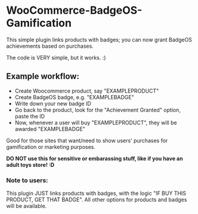 # WooCommerce-BadgeOS-Gamification
This simple plugin links products with badges; you can now grant BadgeOS achievements based on purchases.

The code is VERY simple, but it works. :)

## Example workflow:
- Create Woocommerce product, say "EXAMPLEPRODUCT"
- Create BadgeOS badge, e.g. "EXAMPLEBADGE"
- Write down your new badge ID
- Go back to the product, look for the "Achievement Granted" option, paste the ID
- Now, whenever a user will buy "EXAMPLEPRODUCT", they will be awarded "EXAMPLEBADGE"

Good for those sites that want/need to show users' purchases for gamification or marketing purposes.

**DO NOT use this for sensitive or embarassing stuff, like if you have an adult toys store! :D**

### Note to users:
This plugin JUST links products with badges, with the logic "IF BUY THIS PRODUCT, GET THAT BADGE".
All other options for products and badges will be available.
